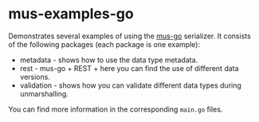 # mus-examples-go
Demonstrates several examples of using the [mus-go](https://github.com/mus-format/mus-go)
serializer. It consists of the following packages (each package is one example):
- metadata - shows how to use the data type metadata.
- rest - mus-go + REST + here you can find the use of different data versions.
- validation - shows how you can validate different data types during 
  unmarshalling.
  
You can find more information in the corresponding `main.go` files.